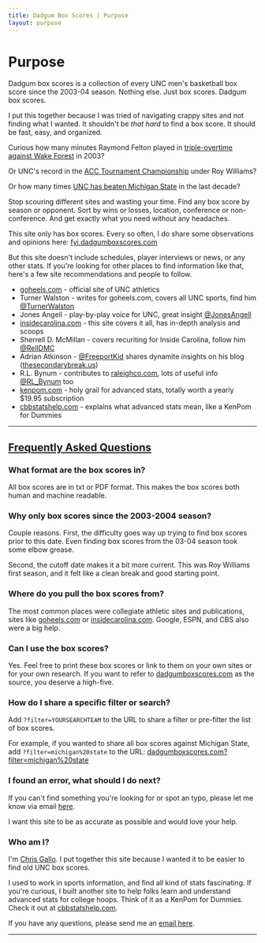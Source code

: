 ```yaml
---
title: Dadgum Box Scores | Purpose
layout: purpose
---
```


# Purpose

Dadgum box scores is a collection of every UNC men's basketball box score since the 2003-04 season. Nothing else. Just box scores. Dadgum box scores.

I put this together because I was tried of navigating crappy sites and not finding what I wanted. It shouldn't be _that hard_ to find a box score. It should be fast, easy, and organized. 

Curious how many minutes Raymond Felton played in [triple-overtime against Wake Forest](/boxes/2004/wake-119-unc-114.txt) in 2003?

Or UNC's record in the [ACC Tournament Championship](/?filter=acc%20tournament%20championship) under Roy Williams? 

Or how many times [UNC has beaten Michigan State](/?filter=michigan%20state) in the last decade? 

Stop scouring different sites and wasting your time. Find any box score by season or opponent. Sort by wins or losses, location, conference or non-conference. And get exactly what you need without any headaches.

This site only has box scores. Every so often, I do share some observations and opinions here: [fyi.dadgumboxscores.com](https://fyi.dadgumboxscores.com)

But this site doesn't include schedules, player interviews or news, or any other stats. If you're looking for other places to find information like that, here's a few site recommendations and people to follow. 


- [goheels.com](http://goheels.com) - official site of UNC athletics 
- Turner Walston - writes for goheels.com, covers all UNC sports, find him [@TurnerWalston](https://twitter.com/TurnerWalston)
- Jones Angell - play-by-play voice for UNC, great insight [@JonesAngell](https://twitter.com/JonesAngell) 
- [insidecarolina.com](http://insidecarolina.com) - this site covers it all, has in-depth analysis and scoops 
- Sherrell D. McMillan - covers recuriting for Inside Carolina, follow him [@RellDMC](https://twitter.com/RellDMC)
- Adrian Atkinson - [@FreeportKid](https://twitter.com/FreeportKid) shares dynamite insights on his blog ([thesecondarybreak.us](http://www.thesecondarybreak.us/))
- R.L. Bynum - contributes to [raleighco.com](http://raleighco.com/r-l/), lots of useful info [@RL_Bynum](https://twitter.com/RL_Bynum) too
- [kenpom.com](http://kenpom.com) - holy grail for advanced stats, totally worth a yearly $19.95 subscription
- [cbbstatshelp.com](https://cbbstatshelp.com) - explains what advanced stats mean, like a KenPom for Dummies 



* * *

<a name="faq"></a>

## [Frequently Asked Questions](/purpose/#faq)

### What format are the box scores in?

All box scores are in txt or PDF format. This makes the box scores both human and machine readable.

### Why only box scores since the 2003-2004 season?

Couple reasons. First, the difficulty goes way up trying to find box scores prior to this date. Even finding box scores from the 03-04 season took some elbow grease.

Second, the cutoff date makes it a bit more current. This was Roy Williams first season, and it felt like a clean break and good starting point.

### Where do you pull the box scores from?

The most common places were collegiate athletic sites and publications, sites like [goheels.com](http://goheels.com) or [insidecarolina.com](http://insidecarolina.com). Google, ESPN, and CBS also were a big help.

### Can I use the box scores?

Yes. Feel free to print these box scores or link to them on your own sites or for your own research. If you want to refer to [dadgumboxscores.com](http://dadgumboxscores.com) as the source, you deserve a high-five.

### How do I share a specific filter or search? 

Add `?filter=YOURSEARCHTEAM` to the URL to share a filter or pre-filter the list of box scores. 

For example, if you wanted to share all box scores against Michigan State, add `?filter=michigan%20state` to the URL: [dadgumboxscores.com?filter=michigan%20state](http://dadgumboxscores.com?filter=michigan%20state)

### I found an error, what should I do next?

If you can't find something you're looking for or spot an typo, please let me know via email [here](mailto:cbbstatshelp@gmail.com).

I want this site to be as accurate as possible and would love your help.

### Who am I?

I'm [Chris Gallo](https://hotdogsandeggs.com). I put together this site because I wanted it to be easier to find old UNC box scores. 

I used to work in sports information, and find all kind of stats fascinating. If you're curious, I built another site to help folks learn and understand advanced stats for college hoops. Think of it as a KenPom for Dummies. Check it out at [cbbstatshelp.com](https://cbbstatshelp.com).

If you have any questions, please send me an [email here](mailto:cbbstatshelp@gmail.com). 

* * * 
